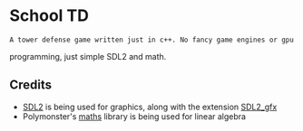 # School TD

    A tower defense game written just in c++. No fancy game engines or gpu
programming, just simple SDL2 and math.

## Credits


- [SDL2](https://github.com/libsdl-org/SDL) is being used for graphics, along with the extension [SDL2_gfx](https://github.com/RobLoach/sdl2_gfx)
- Polymonster's [maths](https://github.com/polymonster/maths) library is being used for linear algebra